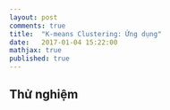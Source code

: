 ```yaml
---
layout: post
comments: true
title:  "K-means Clustering: Ứng dụng"
date:   2017-01-04 15:22:00
mathjax: true
published: true
---
```


## Thử nghiệm